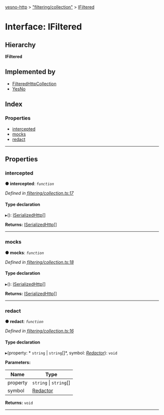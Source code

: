 [yesno-http](../README.md) > ["filtering/collection"](../modules/_filtering_collection_.md) > [IFiltered](../interfaces/_filtering_collection_.ifiltered.md)

# Interface: IFiltered

## Hierarchy

**IFiltered**

## Implemented by

* [FilteredHttpCollection](../classes/_filtering_collection_.filteredhttpcollection.md)
* [YesNo](../classes/_yesno_.yesno.md)

## Index

### Properties

* [intercepted](_filtering_collection_.ifiltered.md#intercepted)
* [mocks](_filtering_collection_.ifiltered.md#mocks)
* [redact](_filtering_collection_.ifiltered.md#redact)

---

## Properties

<a id="intercepted"></a>

###  intercepted

**● intercepted**: *`function`*

*Defined in [filtering/collection.ts:17](https://github.com/FormidableLabs/yesno/blob/8e1469e/src/filtering/collection.ts#L17)*

#### Type declaration
▸(): [ISerializedHttp](_http_serializer_.iserializedhttp.md)[]

**Returns:** [ISerializedHttp](_http_serializer_.iserializedhttp.md)[]

___
<a id="mocks"></a>

###  mocks

**● mocks**: *`function`*

*Defined in [filtering/collection.ts:18](https://github.com/FormidableLabs/yesno/blob/8e1469e/src/filtering/collection.ts#L18)*

#### Type declaration
▸(): [ISerializedHttp](_http_serializer_.iserializedhttp.md)[]

**Returns:** [ISerializedHttp](_http_serializer_.iserializedhttp.md)[]

___
<a id="redact"></a>

###  redact

**● redact**: *`function`*

*Defined in [filtering/collection.ts:16](https://github.com/FormidableLabs/yesno/blob/8e1469e/src/filtering/collection.ts#L16)*

#### Type declaration
▸(property: * `string` &#124; `string`[]*, symbol: *[Redactor](../modules/_filtering_redact_.md#redactor)*): `void`

**Parameters:**

| Name | Type |
| ------ | ------ |
| property |  `string` &#124; `string`[]|
| symbol | [Redactor](../modules/_filtering_redact_.md#redactor) |

**Returns:** `void`

___

